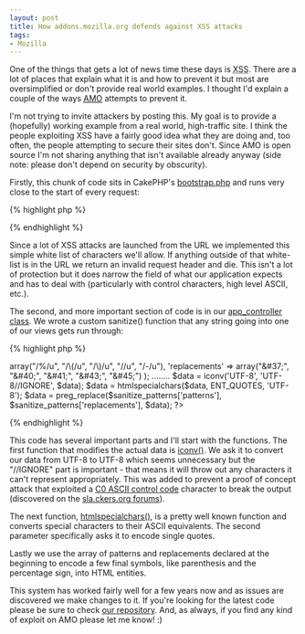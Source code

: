 ```yaml
---
layout: post
title: How addons.mozilla.org defends against XSS attacks
tags:
- Mozilla
---
```

One of the things that gets a lot of news time these days is <abbr title="Cross
Site Scripting">XSS</abbr>.  There are a lot of places that explain what it is
and how to prevent it but most are oversimplified or don't provide real world
examples.  I thought I'd explain a couple of the ways <a
href="https://addons.mozilla.org/"><abbr
title="addons.mozilla.org">AMO</abbr></a> attempts to prevent it.

I'm not trying to invite attackers by posting this.  My goal is to provide a
(hopefully) working example from a real world, high-traffic site.  I think the
people exploiting XSS have a fairly good idea what they are doing and, too
often, the people attempting to secure their sites don't.  Since AMO is open
source I'm not sharing anything that isn't available already anyway (side note:
please don't depend on security by obscurity).

Firstly, this chunk of code sits in CakePHP's <a
href="http://svn.mozilla.org/addons/trunk/site/app/config/bootstrap.php">bootstrap.php</a>
and runs very close to the start of every request:

{% highlight php %}
<?
if (array_key_exists('url',$_GET) &&
    !preg_match('/\/api\//', $_GET['url']) &&
    preg_match('/[^\w\d\/\.\-_!: ]/u',$_GET['url'])) {
    header("HTTP/1.1 400 Bad Request");
    exit;
}
?>
{% endhighlight %}

Since a lot of XSS attacks are launched from the URL we implemented this simple
white list of characters we'll allow.  If anything outside of that white-list is
in the URL we return an invalid request header and die.  This isn't a lot of
protection but it does narrow the field of what our application expects and has
to deal with (particularly with control characters, high level ASCII, etc.).

The second, and more important section of code is in our <a
href="http://svn.mozilla.org/addons/trunk/site/app/app_controller.php">app_controller
class</a>.  We wrote a custom sanitize() function that any string going into one
of our views gets run through:

{% highlight php %}
<?
$sanitize_patterns = array(
    'patterns'      => array("/%/u", "/\(/u", "/\)/u", "//u", "/-/u"),
    'replacements'  => array("&amp;#37;", "&amp;#40;", "&amp;#41;", "&amp;#43;", "&amp;#45;")
    );

........

$data = iconv('UTF-8', 'UTF-8//IGNORE', $data);
$data = htmlspecialchars($data, ENT_QUOTES, 'UTF-8');
$data = preg_replace($sanitize_patterns['patterns'], $sanitize_patterns['replacements'], $data);
?>
{% endhighlight %}

This code has several important parts and I'll start with the functions.  The
first function that modifies the actual data is <a
href="http://php.oregonstate.edu/manual/en/function.iconv.php">iconv()</a>.  We
ask it to convert our data from UTF-8 to UTF-8 which seems unnecessary but the
"//IGNORE" part is important - that means it will throw out any characters it
can't represent appropriately.  This was added to prevent a proof of concept
attack that exploited a <a
href="http://en.wikipedia.org/wiki/C0_and_C1_control_codes">C0 ASCII control
code</a> character to break the output (discovered on the <a
href="http://sla.ckers.org/forum/">sla.ckers.org forums</a>).

The next function, <a
href="http://php.oregonstate.edu/htmlspecialchars">htmlspecialchars()</a>, is a
pretty well known function and converts special characters to their ASCII
equivalents.  The second parameter specifically asks it to encode single quotes.

Lastly we use the array of patterns and replacements declared at the beginning
to encode a few final symbols, like parenthesis and the percentage sign, into
HTML entities.

This system has worked fairly well for a few years now and as issues are
discovered we make changes to it.  If you're looking for the latest code please
be sure to check <a href="http://svn.mozilla.org/addons/trunk/">our
repository</a>.  And, as always, if you find any kind of exploit on AMO please
let me know! :)
